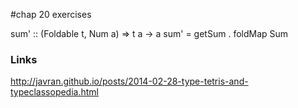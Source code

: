 #chap 20 exercises

sum' :: (Foldable t, Num a) => t a -> a
sum' = getSum . foldMap Sum

### Links
http://javran.github.io/posts/2014-02-28-type-tetris-and-typeclassopedia.html